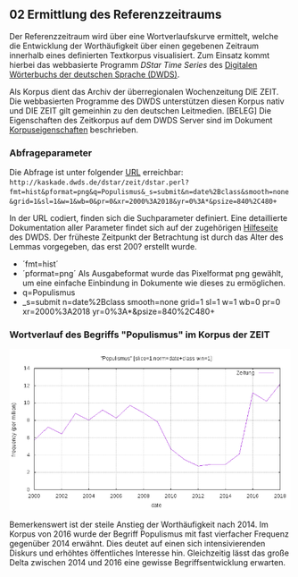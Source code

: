 ## 02 Ermittlung des Referenzzeitraums

Der Referenzzeitraum wird über eine Wortverlaufskurve ermittelt, welche die Entwicklung der Worthäufigkeit über einen gegebenen Zeitraum innerhalb eines definierten Textkorpus visualisiert. Zum Einsatz kommt hierbei das webbasierte Programm *DStar Time Series* des [Digitalen Wörterbuchs der deutschen Sprache (DWDS)](https://www.dwds.de/).

Als Korpus dient das Archiv der überregionalen Wochenzeitung DIE ZEIT. Die webbasierten Programme des DWDS unterstützen diesen Korpus nativ und DIE ZEIT gilt gemeinhin zu den deutschen Leitmedien. [BELEG] Die Eigenschaften des Zeitkorpus auf dem DWDS Server sind im Dokument [Korpuseigenschaften](/02_Referenzzeitraum/Korpuseigenschaften.md) beschrieben.

### Abfrageparameter

Die Abfrage ist unter folgender [URL](http://kaskade.dwds.de/dstar/zeit/dstar.perl?fmt=hist&pformat=png&q=Populismus&_s=submit&n=date%2Bclass&smooth=none&grid=1&sl=1&w=1&wb=0&pr=0&xr=2000%3A2018&yr=0%3A*&psize=840%2C480+) erreichbar:
`http://kaskade.dwds.de/dstar/zeit/dstar.perl?fmt=hist&pformat=png&q=Populismus&_s=submit&n=date%2Bclass&smooth=none&grid=1&sl=1&w=1&wb=0&pr=0&xr=2000%3A2018&yr=0%3A*&psize=840%2C480+`

In der URL codiert, finden sich die Suchparameter definiert. Eine detaillierte Dokumentation aller Parameter findet sich auf der zugehörigen [Hilfeseite](http://kaskade.dwds.de/dstar/zeit/help-hist.perl) des DWDS. Der früheste Zeitpunkt der Betrachtung ist durch das Alter des Lemmas vorgegeben, das erst 200? erstellt wurde.

- ´fmt=hist´ 
- ´pformat=png´ Als Ausgabeformat wurde das Pixelformat png gewählt, um eine einfache Einbindung in Dokumente wie dieses zu ermöglichen. 
- q=Populismus
- _s=submit
n=date%2Bclass
smooth=none
grid=1
sl=1
w=1
wb=0
pr=0
xr=2000%3A2018
yr=0%3A*&psize=840%2C480+

### Wortverlauf des Begriffs "Populismus" im Korpus der ZEIT

![Wortverlauf des Begriffs "Populismus" im Korpus DIE ZEIT](/02_Referenzzeitraum/Wortverlauf_Populismus_ZEIT.png)

Bemerkenswert ist der steile Anstieg der Worthäufigkeit nach 2014. Im Korpus von 2016 wurde der Begriff Populismus mit fast vierfacher Frequenz gegenüber 2014 erwähnt. Dies deutet auf einen sich intensivierenden Diskurs und erhöhtes öffentliches Interesse hin. Gleichzeitig lässt das große Delta zwischen 2014 und 2016 eine gewisse Begriffsentwicklung erwarten.

